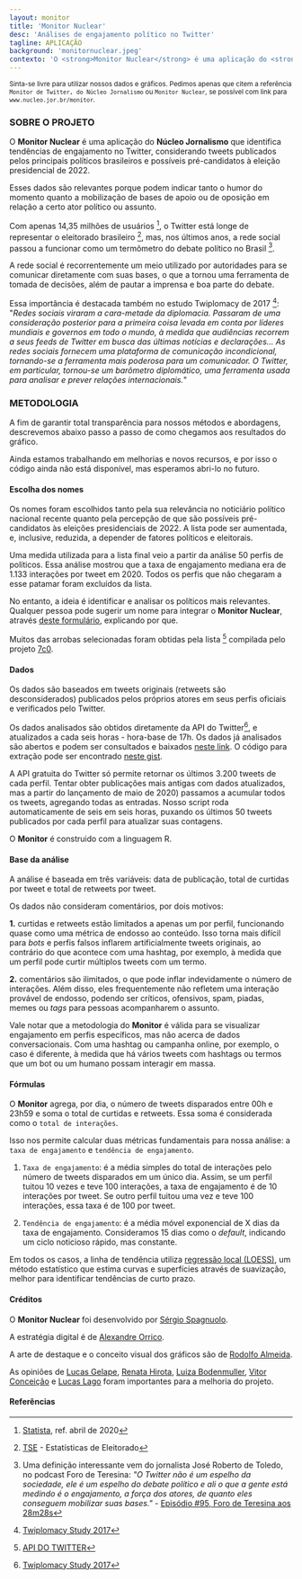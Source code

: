 ```yaml
---
layout: monitor
title: 'Monitor Nuclear'
desc: 'Análises de engajamento político no Twitter'
tagline: APLICAÇÃO
background: 'monitornuclear.jpeg'
contexto: 'O <strong>Monitor Nuclear</strong> é uma aplicação do <strong>Núcleo Jornalismo</strong> que identifica tendências de engajamento em perfis dos políticos mais relevantes no Twitter.'
---
```


<small>Sinta-se livre para utilizar nossos dados e gráficos. Pedimos apenas que citem a referência `Monitor de Twitter, do Núcleo Jornalismo` ou `Monitor Nuclear`, se possível com link para `www.nucleo.jor.br/monitor`.</small>

### SOBRE O PROJETO

O **Monitor Nuclear** é uma aplicação do **Núcleo Jornalismo** que identifica tendências de engajamento no Twitter, considerando tweets publicados pelos principais políticos brasileiros e possíveis pré-candidatos à eleição presidencial de 2022.

Esses dados são relevantes porque podem indicar tanto o humor do momento quanto a mobilização de bases de apoio ou de oposição em relação a certo ator político ou assunto.

Com apenas 14,35 milhões de usuários [^1], o Twitter está longe de representar o eleitorado brasileiro [^2], mas, nos últimos anos, a rede social passou a funcionar como um termômetro do debate político no Brasil [^3].

A rede social é recorrentemente um meio utilizado por autoridades para se comunicar diretamente com suas bases, o que a tornou uma ferramenta de tomada de decisões, além de pautar a imprensa e boa parte do debate.

Essa importância é destacada também no estudo Twiplomacy de 2017 [^4]: "_Redes sociais viraram a cara-metade da diplomacia. Passaram de uma consideração posterior para a primeira coisa levada em conta por líderes mundiais e governos em todo o mundo, à medida que audiências recorrem a seus feeds de Twitter em busca das últimas notícias e declarações... As redes sociais fornecem uma plataforma de comunicação incondicional, tornando-se a ferramenta mais poderosa para um comunicador. O Twitter, em particular, tornou-se um barômetro diplomático, uma ferramenta usada para analisar e prever relações internacionais._"


### METODOLOGIA

A fim de garantir total transparência para nossos métodos e abordagens, descrevemos abaixo passo a passo de como chegamos aos resultados do gráfico.

Ainda estamos trabalhando em melhorias e novos recursos, e por isso o código ainda não está disponível, mas esperamos abri-lo no futuro.  

#### Escolha dos nomes

Os nomes foram escolhidos tanto pela sua relevância no noticiário político nacional recente quanto pela percepção de que são possíveis pré-candidatos às eleições presidenciais de 2022. A lista pode ser aumentada, e, inclusive, reduzida, a depender de fatores políticos e eleitorais.

Uma medida utilizada para a lista final veio a partir da análise 50 perfis de políticos. Essa análise mostrou que a taxa de engajamento mediana era de 1.133 interações por tweet em 2020. Todos os perfis que não chegaram a esse patamar foram excluídos da lista.

No entanto, a ideia é identificar e analisar os políticos mais relevantes. Qualquer pessoa pode sugerir um nome para integrar o **Monitor Nuclear**, através [deste formulário](https://docs.google.com/forms/d/e/1FAIpQLSc_Spz0v-_kUqfm1GG_XSY4OCRxGw0IP233UeFdXaOgZK3hvg/viewform), explicando por que.

Muitos das arrobas selecionadas foram obtidas pela lista [^5] compilada pelo projeto [7c0](https://projeto7c0.com.br/).


#### Dados

Os dados são baseados em tweets originais (retweets são desconsiderados) publicados pelos próprios atores em seus perfis oficiais e verificados pelo Twitter.

Os dados analisados são obtidos diretamente da API do Twitter[^4], e atualizados a cada seis horas - hora-base de 17h. Os dados já analisados são abertos e podem ser consultados e baixados [neste link](https://uc8f8f2631cacaa97002ad402994.dl.dropboxusercontent.com/cd/0/inline/A3If5uq3_Rcy577SJh3FbWtC54-_84Z3P8BvyydwCbtzNTGxMoi4QCHjAA2gc4IgVyWO0n_esVZPY5SPvJnY2j0uTL7VrRXybnvrCNzxqqthNcCiKJriz2W15NesYKHlCJw/file). O código para extração pode ser encontrado [neste gist](https://gist.github.com/voltdatalab/a342c1179284deafa5c508dad33373f5).

A API gratuita do Twitter só permite retornar os últimos 3.200 tweets de cada perfil. Tentar obter publicações mais antigas com dados atualizados, mas a partir do lançamento de maio de 2020) passamos a acumular todos os tweets, agregando todas as entradas. Nosso script roda automaticamente de seis em seis horas, puxando os últimos 50 tweets publicados por cada perfil para atualizar suas contagens.  

O **Monitor** é construido com a linguagem R.

#### Base da análise

A análise é baseada em três variáveis: data de publicação, total de curtidas por tweet e total de retweets por tweet.

Os dados não consideram comentários, por dois motivos:

**1.** curtidas e retweets estão limitados a apenas um por perfil, funcionando quase como uma métrica de endosso ao conteúdo. Isso torna mais difícil para _bots_ e perfis falsos inflarem artificialmente tweets originais, ao contrário do que acontece com uma hashtag, por exemplo, à medida que um perfil pode curtir múltiplos tweets com um termo.

**2.** comentários são ilimitados, o que pode inflar indevidamente o número de interações. Além disso, eles frequentemente não refletem uma interação provável de endosso, podendo ser críticos, ofensivos, spam, piadas, memes ou _tags_ para pessoas acompanharem o assunto.

Vale notar que a metodologia do **Monitor** é válida para se visualizar engajamento em perfis específicos, mas não acerca de dados conversacionais. Com uma hashtag ou campanha online, por exemplo, o caso é diferente, à medida que há vários tweets com hashtags ou termos que um bot ou um humano possam interagir em massa.

#### Fórmulas

O **Monitor** agrega, por dia, o número de tweets disparados entre 00h e 23h59 e soma o total de curtidas e retweets. Essa soma é considerada como o `total de interações`.  

Isso nos permite calcular duas métricas fundamentais para nossa análise: a `taxa de engajamento` e `tendência de engajamento`.  

1. `Taxa de engajamento`: é a média simples do total de interações pelo número de tweets disparados em um único dia. Assim, se um perfil tuitou 10 vezes e teve 100 interações, a taxa de engajamento é de 10 interações por tweet. Se outro perfil tuitou uma vez e teve 100 interações, essa taxa é de 100 por tweet.

2. `Tendência de engajamento`: é a média móvel exponencial de X dias da taxa de engajamento. Consideramos 15 dias como o _default_, indicando um ciclo noticioso rápido, mas constante.  

Em todos os casos, a linha de tendência utiliza [regressão local (LOESS)](http://www.leg.ufpr.br/lib/exe/fetch.php/projetos:saudavel:loess.pdf), um método estatístico que estima curvas e superfícies através de suavização, melhor para identificar tendências de curto prazo.

#### Créditos

O **Monitor Nuclear** foi desenvolvido por [Sérgio Spagnuolo](https://twitter.com/sergiospagnuolo).

A estratégia digital é de [Alexandre Orrico](https://twitter.com/alexorrico).

A arte de destaque e o conceito visual dos gráficos são de [Rodolfo Almeida](https://twitter.com/rodolfoalmd).

As opiniões de [Lucas Gelape](https://twitter.com/lgelape), [Renata Hirota](https://twitter.com/renata_mh), [Luiza Bodenmuller](https://twitter.com/lubodenmuller), [Vitor Conceição](https://twitter.com/vitor) e [Lucas Lago](https://twitter.com/lucaslago) foram importantes para a melhoria do projeto.

#### Referências

[^1]: [Statista](https://www.statista.com/statistics/242606/number-of-active-twitter-users-in-selected-countries/), ref. abril de 2020

[^2]: [TSE](http://www.tse.jus.br/eleicoes/estatisticas/estatisticas-eleitorais) - Estatísticas de Eleitorado

[^3]: Uma definição interessante vem do jornalista José Roberto de Toledo, no podcast Foro de Teresina: _"O Twitter não é um espelho da sociedade, ele é um espelho do debate político e ali o que a gente está medindo é o engajamento, a força dos atores, de quanto eles conseguem mobilizar suas bases."_ - [Episódio #95, Foro de Teresina aos 28m28s](https://piaui.folha.uol.com.br/foro-de-teresina-95-os-mitos-da-pandemia-queda-de-braco-com-mandetta-e-o-bate-cabeca-na-economia/)

[^4]: [Twiplomacy Study 2017](https://twiplomacy.com/blog/twiplomacy-study-2017/)

[^5]: [API DO TWITTER](https://developer.twitter.com/en/docs)

[^6]: [Arquivo .csv](https://github.com/projeto7c0/redes-sociais-politicos/blob/master/redes-sociais-politicos-full.csv) com redes sociais de políticos
